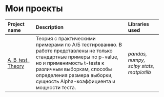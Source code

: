 # Мои проекты

| Project name | Description | Libraries used | 
| :---------------------- | :---------------------- | :---------------------- |
| [A_B_test_ Theory](https://github.com/svotyakov/Yandex.Practium/blob/main/A_B_testing/A_B_test_%20Theory.ipynb) |Теория с практическими примерами по А/Б тестированию. В работе представлены не только стандартные примеры по p-value, но и применимость t-testа к различным выборкам, способы определения размера выборки, сущность Alpha-коэффициента и мощности теста.| *pandas, numpy, scipy stats, matplotlib* |
